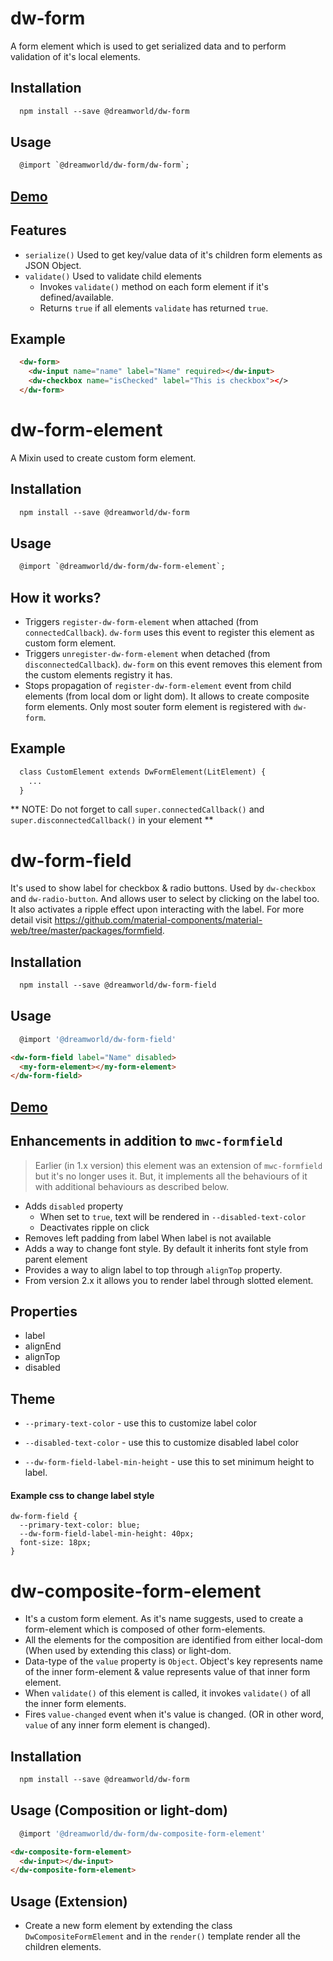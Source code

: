 # dw-form

A form element which is used to get serialized data and to perform validation of it's local elements.

## Installation

```html
  npm install --save @dreamworld/dw-form
```

## Usage

```html
  @import `@dreamworld/dw-form/dw-form`;
```

## [Demo](https://dreamworldsolutions.github.io/dw-form/demo/index.html)

## Features

- `serialize()` Used to get key/value data of it's children form elements as JSON Object.
- `validate()` Used to validate child elements
  - Invokes `validate()` method on each form element if it's defined/available.
  - Returns `true` if all elements `validate` has returned `true`.

## Example

```html
  <dw-form>
    <dw-input name="name" label="Name" required></dw-input>
    <dw-checkbox name="isChecked" label="This is checkbox"></>
  </dw-form>
```


# dw-form-element

A Mixin used to create custom form element.

## Installation

```html
  npm install --save @dreamworld/dw-form
```

## Usage

```html
  @import `@dreamworld/dw-form/dw-form-element`;
```

## How it works?

- Triggers `register-dw-form-element` when attached (from `connectedCallback`). `dw-form` uses this event to register
 this element as custom form element.
- Triggers `unregister-dw-form-element` when detached (from `disconnectedCallback`). `dw-form` on this event removes
this element from the custom elements registry it has.
- Stops propagation of `register-dw-form-element` event from child elements (from local dom or light dom). It allows to
create composite form elements. Only most souter form element is registered with `dw-form`.

## Example

```html
  class CustomElement extends DwFormElement(LitElement) {
    ...
  }
```

** NOTE: Do not forget to call `super.connectedCallback()` and `super.disconnectedCallback()` in your element **

# dw-form-field

It's used to show label for checkbox & radio buttons. Used by `dw-checkbox` and `dw-radio-button`.
And allows user to select by clicking on the label too.
It also activates a ripple effect upon interacting with the label. For more detail visit
 https://github.com/material-components/material-web/tree/master/packages/formfield.


## Installation
```html
  npm install --save @dreamworld/dw-form-field
```

## Usage

```js
  @import '@dreamworld/dw-form-field'
```


```html
<dw-form-field label="Name" disabled>
  <my-form-element></my-form-element>
</dw-form-field>
```

## [Demo](https://dreamworldsolutions.github.io/dw-form-field/demo/index.html)

## Enhancements in addition to `mwc-formfield`

> Earlier (in 1.x version) this element was an extension of `mwc-formfield` but it's no longer uses it.
> But, it implements all the behaviours of it with additional behaviours as described below.

- Adds `disabled` property
  - When set to `true`, text will be rendered in `--disabled-text-color`
  - Deactivates ripple on click
- Removes left padding from label When label is not available
- Adds a way to change font style. By default it inherits font style from parent element
- Provides a way to align label to top through `alignTop` property.
- From version 2.x it allows you to render label through slotted element.

## Properties

- label
- alignEnd
- alignTop
- disabled

## Theme

- `--primary-text-color` - use this to customize label color

- `--disabled-text-color` - use this to customize disabled label color

- `--dw-form-field-label-min-height` - use this to set minimum height to label.

#### Example css to change label style

```
dw-form-field {
  --primary-text-color: blue;
  --dw-form-field-label-min-height: 40px;
  font-size: 18px;
}
```

# dw-composite-form-element
- It's a custom form element. As it's name suggests, used to create a form-element which is composed of other form-elements.
- All the elements for the composition are identified from either local-dom (When used by extending this class) or light-dom.
- Data-type of the `value` property is `Object`. Object's key represents name of the inner form-element & value represents value of that inner form element.
- When `validate()` of this element is called, it invokes `validate()` of all the inner form elements.
- Fires `value-changed` event when it's value is changed. (OR in other word, `value` of any inner form element is changed).

## Installation
```html
  npm install --save @dreamworld/dw-form
```

## Usage (Composition or light-dom)

```js
  @import '@dreamworld/dw-form/dw-composite-form-element'
```

```html
<dw-composite-form-element>
  <dw-input></dw-input>
</dw-composite-form-element>
```

## Usage (Extension)
- Create a new form element by extending the class `DwCompositeFormElement` and in the `render()` template render all the children elements.
